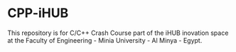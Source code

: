 # CPP-iHUB

This repository is for C/C++ Crash Course part of the iHUB inovation space at the Faculty of Engineering - Minia University - Al Minya - Egypt.

